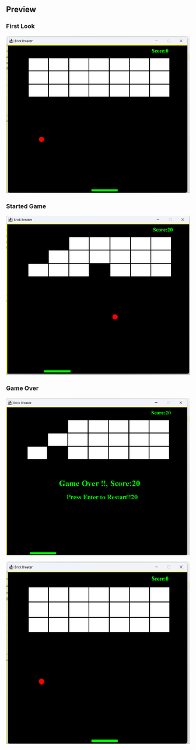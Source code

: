 ## Preview

### First Look
![Brick Breaker Game](/assets/image/game.png "Brick Breaker Game Preview")

### Started Game
![Brick Breaker Game](/assets/image/play%20game.png "Brick Breaker Game Preview")


### Game Over
![Brick Breaker Game](/assets/image/over%20game.png "Brick Breaker Game Preview")

<img src="assets/image/game.png" width="800" height="500">